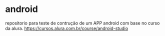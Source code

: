 # android
repositorio para teste de contrução de um APP android com base no curso da alura.
https://cursos.alura.com.br/course/android-studio
